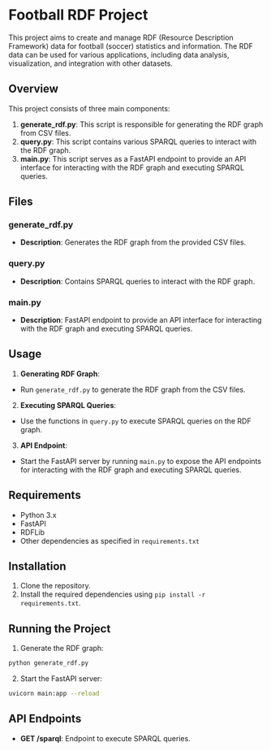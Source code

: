 # Football RDF Project

This project aims to create and manage RDF (Resource Description Framework) data for football (soccer) statistics and information. The RDF data can be used for various applications, including data analysis, visualization, and integration with other datasets.

## Overview

This project consists of three main components:

1. **generate_rdf.py**: This script is responsible for generating the RDF graph from CSV files.
2. **query.py**: This script contains various SPARQL queries to interact with the RDF graph.
3. **main.py**: This script serves as a FastAPI endpoint to provide an API interface for interacting with the RDF graph and executing SPARQL queries.

## Files

### generate_rdf.py
- **Description**: Generates the RDF graph from the provided CSV files.

### query.py
- **Description**: Contains SPARQL queries to interact with the RDF graph.

### main.py
- **Description**: FastAPI endpoint to provide an API interface for interacting with the RDF graph and executing SPARQL queries.

## Usage

1. **Generating RDF Graph**:
  - Run `generate_rdf.py` to generate the RDF graph from the CSV files.

2. **Executing SPARQL Queries**:
  - Use the functions in `query.py` to execute SPARQL queries on the RDF graph.

3. **API Endpoint**:
  - Start the FastAPI server by running `main.py` to expose the API endpoints for interacting with the RDF graph and executing SPARQL queries.

## Requirements

- Python 3.x
- FastAPI
- RDFLib
- Other dependencies as specified in `requirements.txt`

## Installation

1. Clone the repository.
2. Install the required dependencies using `pip install -r requirements.txt`.

## Running the Project

1. Generate the RDF graph:
  ```sh
  python generate_rdf.py
  ```
2. Start the FastAPI server:
  ```sh
  uvicorn main:app --reload
  ```

## API Endpoints

- **GET /sparql**: Endpoint to execute SPARQL queries.
